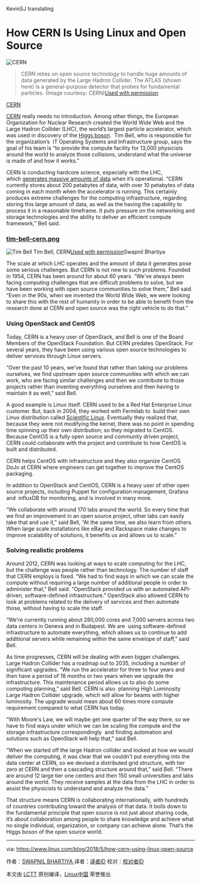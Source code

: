 KevinSJ translating

How CERN Is Using Linux and Open Source
============================================================

![CERN](https://www.linux.com/sites/lcom/files/styles/rendered_file/public/atlas-cern.jpg?itok=IRLUYCNQ "CERN")
>CERN relies on open source technology to handle huge amounts of data generated by the Large Hadron Collider. The ATLAS (shown here) is a general-purpose detector that probes for fundamental particles. (Image courtesy: CERN)[Used with permission][2]

[CERN][3]

[CERN][6] really needs no introduction. Among other things, the European Organization for Nuclear Research created the World Wide Web and the Large Hadron Collider (LHC), the world’s largest particle accelerator, which was used in discovery of the [Higgs boson][7].  Tim Bell, who is responsible for the organization’s  IT Operating Systems and Infrastructure group, says the goal of his team is “to provide the compute facility for 13,000 physicists around the world to analyze those collisions, understand what the universe is made of and how it works.”

CERN is conducting hardcore science, especially with the LHC, which [generates massive amounts of data][8] when it’s operational. “CERN currently stores about 200 petabytes of data, with over 10 petabytes of data coming in each month when the accelerator is running. This certainly produces extreme challenges for the computing infrastructure, regarding storing this large amount of data, as well as the having the capability to process it in a reasonable timeframe. It puts pressure on the networking and storage technologies and the ability to deliver an efficient compute framework,” Bell said.

### [tim-bell-cern.png][4]

![Tim Bell](https://www.linux.com/sites/lcom/files/styles/floated_images/public/tim-bell-cern.png?itok=5eUOpip- "Tim Bell")
Tim Bell, CERN[Used with permission][1]Swapnil Bhartiya

The scale at which LHC operates and the amount of data it generates pose some serious challenges. But CERN is not new to such problems. Founded in 1954, CERN has been around for about 60 years. “We've always been facing computing challenges that are difficult problems to solve, but we have been working with open source communities to solve them,” Bell said. “Even in the 90s, when we invented the World Wide Web, we were looking to share this with the rest of humanity in order to be able to benefit from the research done at CERN and open source was the right vehicle to do that.”

### Using OpenStack and CentOS

Today, CERN is a heavy user of OpenStack, and Bell is one of the Board Members of the OpenStack Foundation. But CERN predates OpenStack. For several years, they have been using various open source technologies to deliver services through Linux servers.

“Over the past 10 years, we've found that rather than taking our problems ourselves, we find upstream open source communities with which we can work, who are facing similar challenges and then we contribute to those projects rather than inventing everything ourselves and then having to maintain it as well,” said Bell.

A good example is Linux itself. CERN used to be a Red Hat Enterprise Linux customer. But, back in 2004, they worked with Fermilab to  build their own Linux distribution called [Scientific Linux][9]. Eventually they realized that, because they were not modifying the kernel, there was no point in spending time spinning up their own distribution; so they migrated to CentOS. Because CentOS is a fully open source and community driven project, CERN could collaborate with the project and contribute to how CentOS is built and distributed.

CERN helps CentOS with infrastructure and they also organize CentOS DoJo at CERN where engineers can get together to improve the CentOS packaging.

In addition to OpenStack and CentOS, CERN is a heavy user of other open source projects, including Puppet for configuration management, Grafana and  influxDB for monitoring, and is involved in many more.

“We collaborate with around 170 labs around the world. So every time that we find an improvement in an open source project, other labs can easily take that and use it,” said Bell, “At the same time, we also learn from others. When large scale installations like eBay and Rackspace make changes to improve scalability of solutions, it benefits us and allows us to scale.”

### Solving realistic problems

Around 2012, CERN was looking at ways to scale computing for the LHC, but the challenge was people rather than technology. The number of staff that CERN employs is fixed. “We had to find ways in which we can scale the compute without requiring a large number of additional people in order to administer that,” Bell said. “OpenStack provided us with an automated API-driven, software-defined infrastructure.” OpenStack also allowed CERN to look at problems related to the delivery of services and then automate those, without having to scale the staff.

“We're currently running about 280,000 cores and 7,000 servers across two data centers in Geneva and in Budapest. We are  using software-defined infrastructure to automate everything, which allows us to continue to add additional servers while remaining within the same envelope of staff,” said Bell.

As time progresses, CERN will be dealing with even bigger challenges. Large Hadron Collider has a roadmap out to 2035, including a number of significant upgrades. “We run the accelerator for three to four years and then have a period of 18 months or two years when we upgrade the infrastructure. This maintenance period allows us to also do some computing planning,” said Bell. CERN is also  planning High Luminosity Large Hadron Collider upgrade, which will allow for beams with higher luminosity. The upgrade would mean about 60 times more compute requirement compared to what CERN has today.

“With Moore's Law, we will maybe get one quarter of the way there, so we have to find ways under which we can be scaling the compute and the storage infrastructure correspondingly  and finding automation and solutions such as OpenStack will help that,” said Bell.

“When we started off the large Hadron collider and looked at how we would deliver the computing, it was clear that we couldn't put everything into the data center at CERN, so we devised a distributed grid structure, with tier zero at CERN and then a cascading structure around that,” said Bell. “There are around 12 large tier one centers and then 150 small universities and labs around the world. They receive samples at the data from the LHC in order to assist the physicists to understand and analyze the data.”

That structure means CERN is collaborating internationally, with hundreds of countries contributing toward the analysis of that data. It boils down to the fundamental principle that open source is not just about sharing code, it’s about collaboration among people to share knowledge and achieve what no single individual, organization, or company can achieve alone. That’s the Higgs boson of the open source world.

--------------------------------------------------------------------------------

via: https://www.linux.com/blog/2018/5/how-cern-using-linux-open-source

作者：[SWAPNIL BHARTIYA ][a]
译者：[译者ID](https://github.com/译者ID)
校对：[校对者ID](https://github.com/校对者ID)

本文由 [LCTT](https://github.com/LCTT/TranslateProject) 原创编译，[Linux中国](https://linux.cn/) 荣誉推出

[a]:https://www.linux.com/users/arnieswap
[1]:https://www.linux.com/licenses/category/used-permission
[2]:https://www.linux.com/licenses/category/used-permission
[3]:https://home.cern/about/experiments/atlas
[4]:https://www.linux.com/files/images/tim-bell-cernpng
[5]:https://www.linux.com/files/images/atlas-cernjpg
[6]:https://home.cern/
[7]:https://home.cern/topics/higgs-boson
[8]:https://home.cern/about/computing
[9]:https://www.scientificlinux.org/
